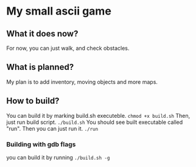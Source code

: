 # My small ascii game
## What it does now?
For now, you can just walk, and check obstacles.
## What is planned?
My plan is to add inventory, moving objects and more maps.
## How to build?
You can build it by marking build.sh executeble.
`chmod +x build.sh`
Then, just run build script.
`./build.sh`
You should see built executable called "run". Then you can just run it.
`./run`
### Building with gdb flags
you can build it by running `./build.sh -g`
